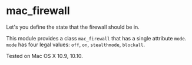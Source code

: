 # mac_firewall
Let's you define the state that the firewall should be in.

This module provides a class `mac_firewall` that has a single attribute `mode`.
`mode` has four legal values: `off`, `on`, `stealthmode`, `blockall`.

Tested on Mac OS X 10.9, 10.10.
